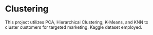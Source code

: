 # Clustering
This project utilizes PCA, Hierarchical Clustering, K-Means, and KNN to cluster customers for targeted marketing. Kaggle dataset employed.
